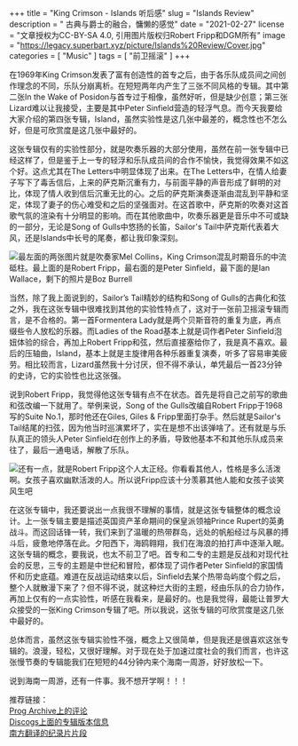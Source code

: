 +++
title = "King Crimson - Islands 听后感"
slug = "Islands Review"
description = " 古典与爵士的融合，慵懒的感觉"
date = "2021-02-27"
license = "文章授权为CC-BY-SA 4.0, 引用图片版权归Robert Fripp和DGM所有"
image = "https://legacy.superbart.xyz/picture/Islands%20Review/Cover.jpg"
categories = [
    "Music"
]
tags = [
    "前卫摇滚"
]
+++

<p>
<div id="aplayer"></div>
<script type="text/javascript">
    const ap = new APlayer({
        container: document.getElementById('aplayer'),
        mini: false,            <!-- 不启用迷你播放模式 -->
        autoplay: false,        <!-- 音频不自动播放 -->
        theme: '#2A2E32',       <!-- 主题色 -->
        loop: 'all',            <!-- 音频循环播放, 可选值: 'all', 'one', 'none'-->
        order: 'list',          <!-- 音频循环顺序, 可选值: 'list', 'random'-->
        preload: 'auto',        <!-- 预加载，可选值: 'none', 'metadata', 'auto'-->
        volume: 0.7,            <!-- 默认音量，请注意播放器会记忆用户设置，用户手动设置音量后默认音量即失效-->
        mutex: true,            <!-- 互斥，阻止多个播放器同时播放，当前播放器播放时暂停其他播放器 -->
        listFolded: false,      <!-- 列表默认折叠， false表示不折叠-->
        listMaxHeight: '300px', <!-- 列表最大高度，超出此高度将有滚动条-->
        lrcType: 0,             <!-- 歌词类型，0表示不显示歌词-->
        audio: [
            {
                name: 'Formentera Lady',                         <!-- 歌曲名称-->
                artist: 'King Crimson',                       <!-- 歌曲作者-->
                url: 'https://legacy.superbart.xyz/music/King Crimson/Islands/01-Formentera Lady.ogg',     <!-- 歌曲路径-->
                cover: 'https://is4-ssl.mzstatic.com/image/thumb/Music3/v4/f2/27/0a/f2270ab1-5085-830a-e572-22eb54d8925a/source/600x600bb.jpg',                          <!-- 歌曲封面图片-->
                theme: '#46718b'                       <!-- 选中歌曲的主题-->
            },
            {
                name: 'Sailor\'s Tale',                         <!-- 歌曲名称-->
                artist: 'King Crimson',                       <!-- 歌曲作者-->
                url: 'https://legacy.superbart.xyz/music/King Crimson/Islands/02-Sailor\'s Tale.ogg',     <!-- 歌曲路径-->
                cover: 'https://is4-ssl.mzstatic.com/image/thumb/Music3/v4/f2/27/0a/f2270ab1-5085-830a-e572-22eb54d8925a/source/600x600bb.jpg',                          <!-- 歌曲封面图片-->
                theme: '#46718b'                       <!-- 选中歌曲的主题-->
            },
            {
                name: 'The Letters',                         <!-- 歌曲名称-->
                artist: 'King Crimson',                       <!-- 歌曲作者-->
                url: 'https://legacy.superbart.xyz/music/King Crimson/Islands/03-The Letters.ogg',     <!-- 歌曲路径-->
                cover: 'https://is4-ssl.mzstatic.com/image/thumb/Music3/v4/f2/27/0a/f2270ab1-5085-830a-e572-22eb54d8925a/source/600x600bb.jpg',                          <!-- 歌曲封面图片-->
                theme: '#46718b'                       <!-- 选中歌曲的主题-->
            },
            {
                name: 'Ladies of the Road',                         <!-- 歌曲名称-->
                artist: 'King Crimson',                       <!-- 歌曲作者-->
                url: 'https://legacy.superbart.xyz/music/King Crimson/Islands/04-Ladies of the Road.ogg',     <!-- 歌曲路径-->
                cover: 'https://is4-ssl.mzstatic.com/image/thumb/Music3/v4/f2/27/0a/f2270ab1-5085-830a-e572-22eb54d8925a/source/600x600bb.jpg',                          <!-- 歌曲封面图片-->
                theme: '#46718b'                       <!-- 选中歌曲的主题-->
            },
            {
                name: 'Prelude: Song of the Gulls',                         <!-- 歌曲名称-->
                artist: 'King Crimson',                       <!-- 歌曲作者-->
                url: 'https://legacy.superbart.xyz/music/King Crimson/Islands/05-Prelude: Song of the Gulls.ogg',     <!-- 歌曲路径-->
                cover: 'https://is4-ssl.mzstatic.com/image/thumb/Music3/v4/f2/27/0a/f2270ab1-5085-830a-e572-22eb54d8925a/source/600x600bb.jpg',                          <!-- 歌曲封面图片-->
                theme: '#46718b'                       <!-- 选中歌曲的主题-->
            },
            {
                name: 'Islands',                         <!-- 歌曲名称-->
                artist: 'King Crimson',                       <!-- 歌曲作者-->
                url: 'https://legacy.superbart.xyz/music/King Crimson/Islands/06-Islands.ogg',     <!-- 歌曲路径-->
                cover: 'https://is4-ssl.mzstatic.com/image/thumb/Music3/v4/f2/27/0a/f2270ab1-5085-830a-e572-22eb54d8925a/source/600x600bb.jpg',                          <!-- 歌曲封面图片-->
                theme: '#46718b'                       <!-- 选中歌曲的主题-->
            }
        ]
    });
</script>
</p>


在1969年King Crimson发表了富有创造性的首专之后，由于各乐队成员间之间创作理念的不同，乐队分崩离析。在短短两年内产生了三张不同风格的专辑。其中第二张In the Wake of Posidon与首专过于相像，虽然好听，但是缺少创意；第三张Lizard难以让我接受，主要是其中Peter Sinfield营造的轻浮气息。而今天我要给大家介绍的第四张专辑，Island，虽然实验性是这几张中最差的，概念性也不怎么好，但是可欣赏度是这几张中最好的。  

这张专辑仅有的实验性部分，就是吹奏乐器的大部分使用，虽然在前一张专辑中已经这样了，但是鉴于上一专的轻浮和乐队成员间的合作不愉快，我觉得效果不如这个好。这点尤其在The Letters中明显体现了出来。在The Letters中，在情人给妻子写下了毒舌信后，上来的萨克斯沉重有力，与前面平静的声音形成了鲜明的对比，体现了情人收到信后沉重无比的心。之后的萨克斯演奏逐渐由混乱到平静和坚定，体现了妻子的伤心难受和之后的坚强面对。在这首歌中，萨克斯的吹奏对这首歌气氛的渲染有十分明显的影响。而在其他歌曲中，吹奏乐器更是音乐中不可或缺的一部分，无论是Song of Gulls中悠扬的长笛，Sailor's Tail中萨克斯代表着大风，还是Islands中长号的尾奏，都让我印象深刻。  

![最左面的两张图片就是吹奏家Mel Collins，King Crimson混乱时期音乐的中流砥柱。最上面的是Robert Fripp，最右面的是Peter Sinfield，最下面的是Ian Wallace，剩下的照片是Boz Burrell](https://legacy.superbart.xyz/picture/Islands%20Review/Insert.jpg)

当然，除了我上面说到的，Sailor’s Tail精妙的结构和Song of Gulls的古典化和弦之外，我在这张专辑中很难找到其他的实验性特点了，这对于一张前卫摇滚专辑而言，是不合格的。第一首Formentera Lady就是两个贝斯音符的重复为底，再点缀些令人放松的乐器。而Ladies of the Road基本上就是词作者Peter Sinfield泡妞体验的综合，再加上Robert Fripp和弦，然后直接塞给你了，我是真不喜欢。最后的压轴曲，Island，基本上就是主旋律用各种乐器重复演奏，听多了容易审美疲劳。相比较而言，Lizard虽然我十分讨厌，但不得不承认，单凭最后一首23分钟的史诗，它的实验性也比这张强。  

说到Robert Fripp，我觉得他这张专辑有点不在状态。首先是将自己之前写的歌曲和弦改编一下就用了。举例来说，Song of the Gulls改编自Robert Fripp于1968写的Suite No.1，那时他还在Giles, Giles & Fripp里面打杂手。然后就是Sailor's Tail结尾的扫弦，因为他当时巡演累坏了，实在是想不出该弹啥了。还有就是与乐队真正的领头人Peter Sinfield在创作上的矛盾，导致他基本不和其他乐队成员来往了，最后一通电话，解散了乐队。  

![还有一点，就是Robert Fripp这个人太正经。你看看其他人，性格是多么活泼啊。女孩子喜欢幽默活泼的人。所以说Fripp应该十分羡慕其他人能和女孩子谈笑风生吧](https://legacy.superbart.xyz/picture/Islands%20Review/Personnel.jpg)

在这张专辑中，我还要说出一点我很不理解的事情，就是这张专辑整体的概念设计。上一张专辑主要是描述英国资产革命期间的保皇派领袖Prince Rupert的英勇战斗。而这回话锋一转，我们来到了温暖的热带群岛，远处的帆船经过与风暴的搏斗后，疲惫地停落在此。夕阳西下，海鸥翱翔，我们在海浪的拍打声中逐渐入眠。这张专辑的概念，要我说，也太不前卫了吧。首专和二专的主题是反战和对现代社会的反思，三专的主题是中世纪和冒险，都体现了词作者Peter Sinfield的家国情怀和历史底蕴。难道在反战运动结束以后，Sinfield去某个热带岛屿度个假之后，整个人就散漫下来了？但不得不说，就这种烂大街的主题，经由乐队的合力协作，再加上仅有的一点实验性，听感在我看来，是最好的。也是我觉得，最能让普罗大众接受的一张King Crimson专辑了吧。所以我说，这张专辑的可欣赏度是这几张中最好的。  

总体而言，虽然这张专辑实验性不强，概念上又很简单，但是我还是很喜欢这张专辑的。浪漫，轻松，又很好理解。对于现在处于加速过度社会的我们而言，也许这张慢节奏的专辑能我们在短短的44分钟内来个海南一周游，好好放松一下。  

说到海南一周游，还有一件事。我不想开学啊！！！  

推荐链接：  
[Prog Archive上的评论](http://www.progarchives.com/album.asp?id=1906)  
[Discogs上面的专辑版本信息](https://www.discogs.com/master/436-King-Crimson-Islands)  
[南方翻译的纪录片片段](https://www.bilibili.com/video/BV1NZ4y1p7fM)

